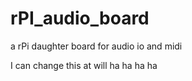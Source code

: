 rPI_audio_board
===============

a rPi daughter board for audio io and midi

I can change this at will ha ha ha ha
